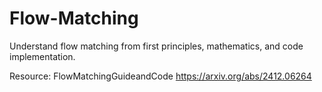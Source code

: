 # Flow-Matching
Understand flow matching from first principles, mathematics, and code implementation.

Resource: FlowMatchingGuideandCode
https://arxiv.org/abs/2412.06264
